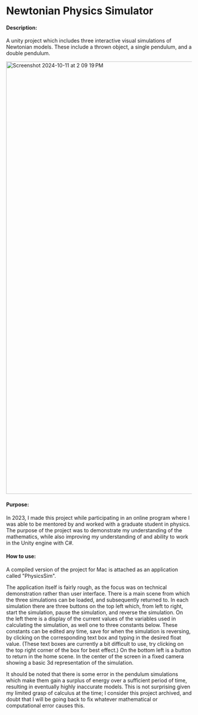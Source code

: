 # Newtonian Physics Simulator
#### Description:
  A unity project which includes three interactive visual simulations of Newtonian models. These include a thrown object, a single pendulum, and a double pendulum.

<img width="1170" alt="Screenshot 2024-10-11 at 2 09 19 PM" src="https://github.com/user-attachments/assets/fea68366-e4f4-4b3b-80d9-ef66e6079b2c">

#### Purpose:
  In 2023, I made this project while participating in an online program where I was able to be mentored by and worked with a graduate student in physics. The purpose of the project was to demonstrate my understanding of the mathematics, while  also improving my understanding of and ability to work in the Unity engine with C#.

#### How to use:
  A compiled version of the project for Mac is attached as an application called "PhysicsSim".

  The application itself is fairly rough, as the focus was on technical demonstration rather than user interface. There is a main scene from which the three simulations can be loaded, and subsequently returned to. In each simulation there are three buttons on the top left which, from left to right, start the simulation, pause the simulation, and reverse the simulation. On the left there is a display of the current values of the variables  used in calculating the simulation, as well one to three constants below. These constants can be edited any time, save for when the simulation is reversing, by clicking on the corresponding text box and typing in the desired float value. (These text boxes are currently a bit difficult to use, try clicking on the top right corner of the box for best effect.) On the bottom left is a button to return in the home scene. In the center of the screen in a fixed camera showing a basic 3d representation of the simulation. 

  It should be noted that there is some error in the pendulum simulations which make them gain a surplus of energy over a sufficient period of time, resulting in eventually highly inaccurate models. This is not surprising given my limited grasp of calculus at the time; I consider this project archived, and doubt that I will be going back to fix whatever mathematical or computational error causes this.
